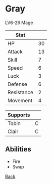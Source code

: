# Gray

LV6-26 Mage

| Stat       | <!-- --> |
| ---------- | -------- |
| HP         | 30       |
| Attack     | 13       |
| Skill      | 7        |
| Speed      | 6        |
| Luck       | 3        |
| Defense    | 6        |
| Resistance | 2        |
| Movement   | 4        |

| Supports | <!-- --> |
| -------- | -------- |
| Tobin    | C        |
| Clair    | C        |

## Abilities

- Fire
- Swap

[Back](../README.md)
